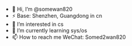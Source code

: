 - 👋 Hi, I’m @somewan820
- ⚡ Base: Shenzhen, Guangdong in cn 
- 👀 I’m interested in cs
- 🌱 I’m currently learning sys/os
- 📫 How to reach me WeChat: Somed2wan820

<!---
somewan820/somewan820 is a ✨ special ✨ repository because its `README.md` (this file) appears on your GitHub profile.
You can click the Preview link to take a look at your changes.
--->
